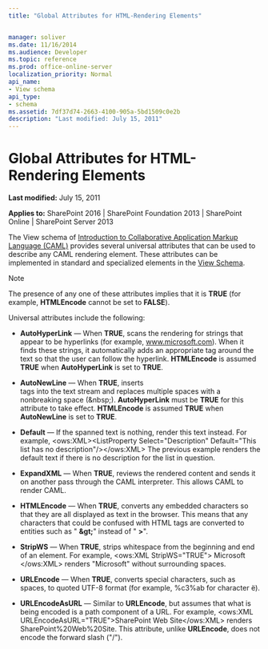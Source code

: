 ```yaml
---
title: "Global Attributes for HTML-Rendering Elements"


manager: soliver
ms.date: 11/16/2014
ms.audience: Developer
ms.topic: reference
ms.prod: office-online-server
localization_priority: Normal
api_name:
- View schema
api_type:
- schema
ms.assetid: 7df37d74-2663-4100-905a-5bd1509c0e2b
description: "Last modified: July 15, 2011"
---
```


# Global Attributes for HTML-Rendering Elements

 **Last modified:** July 15, 2011 
  
 **Applies to:** SharePoint 2016 | SharePoint Foundation 2013 | SharePoint Online | SharePoint Server 2013
  
The View schema of [Introduction to Collaborative Application Markup Language (CAML)](introduction-to-collaborative-application-markup-language-caml.md) provides several universal attributes that can be used to describe any CAML rendering element. These attributes can be implemented in standard and specialized elements in the [View Schema](view-schema.md).
  
> [!NOTE]
> The presence of any one of these attributes implies that it is **TRUE** (for example, **HTMLEncode** cannot be set to **FALSE**). 
  
Universal attributes include the following:
  
- **AutoHyperLink** — When **TRUE**, scans the rendering for strings that appear to be hyperlinks (for example, www.microsoft.com). When it finds these strings, it automatically adds an appropriate <A> tag around the text so that the user can follow the hyperlink. **HTMLEncode** is assumed **TRUE** when **AutoHyperLink** is set to **TRUE**.
    
- **AutoNewLine** — When **TRUE**, inserts <BR> tags into the text stream and replaces multiple spaces with a nonbreaking space (&amp;nbsp;). **AutoHyperLink** must be **TRUE** for this attribute to take effect. **HTMLEncode** is assumed **TRUE** when **AutoNewLine** is set to **TRUE**.
    
- **Default** — If the spanned text is nothing, render this text instead. For example, \<ows:XML\>\<ListProperty Select="Description" Default="This list has no description"/\>\</ows:XML\> The previous example renders the default text if there is no description for the list in question. 
    
- **ExpandXML** — When **TRUE**, reviews the rendered content and sends it on another pass through the CAML interpreter. This allows CAML to render CAML.
    
- **HTMLEncode** — When **TRUE**, converts any embedded characters so that they are all displayed as text in the browser. This means that any characters that could be confused with HTML tags are converted to entities such as " **&amp;gt;**" instead of " **\>**".
    
- **StripWS** — When **TRUE**, strips whitespace from the beginning and end of an element. For example, <ows:XML StripWS="TRUE"> Microsoft </ows:XML> renders "Microsoft" without surrounding spaces.
    
- **URLEncode** — When **TRUE**, converts special characters, such as spaces, to quoted UTF-8 format (for example, %c3%ab for character ë).
    
- **URLEncodeAsURL** — Similar to **URLEncode**, but assumes that what is being encoded is a path component of a URL. For example, <ows:XML URLEncodeAsURL="TRUE">SharePoint Web Site</ows:XML> renders SharePoint%20Web%20Site. This attribute, unlike **URLEncode**, does not encode the forward slash ("/").
    

